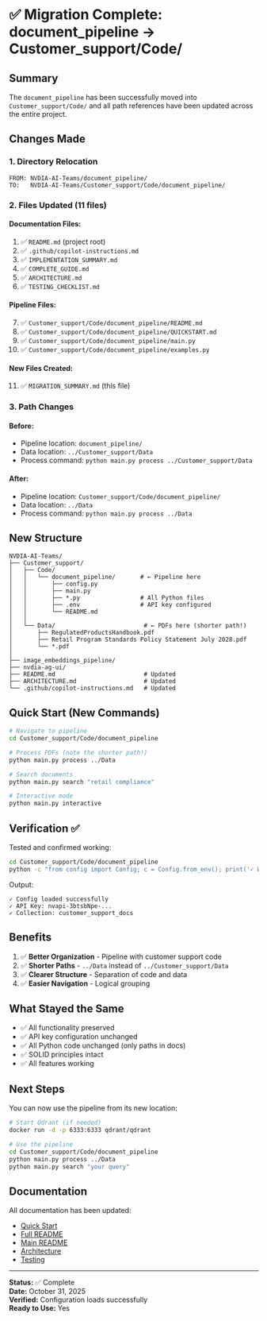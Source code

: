 # ✅ Migration Complete: document_pipeline → Customer_support/Code/

## Summary

The `document_pipeline` has been successfully moved into `Customer_support/Code/` and all path references have been updated across the entire project.

## Changes Made

### 1. Directory Relocation
```
FROM: NVDIA-AI-Teams/document_pipeline/
TO:   NVDIA-AI-Teams/Customer_support/Code/document_pipeline/
```

### 2. Files Updated (11 files)

#### Documentation Files:
1. ✅ `README.md` (project root)
2. ✅ `.github/copilot-instructions.md`
3. ✅ `IMPLEMENTATION_SUMMARY.md`
4. ✅ `COMPLETE_GUIDE.md`
5. ✅ `ARCHITECTURE.md`
6. ✅ `TESTING_CHECKLIST.md`

#### Pipeline Files:
7. ✅ `Customer_support/Code/document_pipeline/README.md`
8. ✅ `Customer_support/Code/document_pipeline/QUICKSTART.md`
9. ✅ `Customer_support/Code/document_pipeline/main.py`
10. ✅ `Customer_support/Code/document_pipeline/examples.py`

#### New Files Created:
11. ✅ `MIGRATION_SUMMARY.md` (this file)

### 3. Path Changes

#### Before:
- Pipeline location: `document_pipeline/`
- Data location: `../Customer_support/Data`
- Process command: `python main.py process ../Customer_support/Data`

#### After:
- Pipeline location: `Customer_support/Code/document_pipeline/`
- Data location: `../Data`
- Process command: `python main.py process ../Data`

## New Structure

```
NVDIA-AI-Teams/
├── Customer_support/
│   ├── Code/
│   │   └── document_pipeline/       # ← Pipeline here
│   │       ├── config.py
│   │       ├── main.py
│   │       ├── *.py                 # All Python files
│   │       ├── .env                 # API key configured
│   │       └── README.md
│   │
│   └── Data/                         # ← PDFs here (shorter path!)
│       ├── RegulatedProductsHandbook.pdf
│       ├── Retail Program Standards Policy Statement July 2028.pdf
│       └── *.pdf
│
├── image_embeddings_pipeline/
├── nvdia-ag-ui/
├── README.md                         # Updated
├── ARCHITECTURE.md                   # Updated
└── .github/copilot-instructions.md   # Updated
```

## Quick Start (New Commands)

```bash
# Navigate to pipeline
cd Customer_support/Code/document_pipeline

# Process PDFs (note the shorter path!)
python main.py process ../Data

# Search documents
python main.py search "retail compliance"

# Interactive mode
python main.py interactive
```

## Verification ✅

Tested and confirmed working:
```bash
cd Customer_support/Code/document_pipeline
python -c "from config import Config; c = Config.from_env(); print('✓ Working!')"
```

Output:
```
✓ Config loaded successfully
✓ API Key: nvapi-3btsbNpe-...
✓ Collection: customer_support_docs
```

## Benefits

1. ✅ **Better Organization** - Pipeline with customer support code
2. ✅ **Shorter Paths** - `../Data` instead of `../Customer_support/Data`
3. ✅ **Clearer Structure** - Separation of code and data
4. ✅ **Easier Navigation** - Logical grouping

## What Stayed the Same

- ✅ All functionality preserved
- ✅ API key configuration unchanged
- ✅ All Python code unchanged (only paths in docs)
- ✅ SOLID principles intact
- ✅ All features working

## Next Steps

You can now use the pipeline from its new location:

```bash
# Start Qdrant (if needed)
docker run -d -p 6333:6333 qdrant/qdrant

# Use the pipeline
cd Customer_support/Code/document_pipeline
python main.py process ../Data
python main.py search "your query"
```

## Documentation

All documentation has been updated:
- [Quick Start](Customer_support/Code/document_pipeline/QUICKSTART.md)
- [Full README](Customer_support/Code/document_pipeline/README.md)
- [Main README](README.md)
- [Architecture](ARCHITECTURE.md)
- [Testing](TESTING_CHECKLIST.md)

---

**Status:** ✅ Complete  
**Date:** October 31, 2025  
**Verified:** Configuration loads successfully  
**Ready to Use:** Yes
